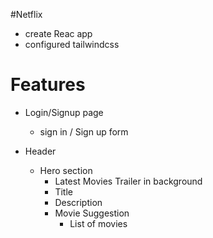 #Netflix
- create Reac app 
- configured tailwindcss


# Features
- Login/Signup page
  - sign in / Sign up form
  
- Header
  - Hero section
    - Latest Movies Trailer in background
    - Title 
    - Description
    - Movie Suggestion
      - List of movies